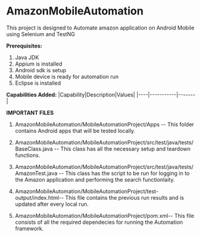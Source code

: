 # AmazonMobileAutomation

This project is designed to Automate amazon application on Android Mobile using Selenium and TestNG

**Prerequisites:**
1. Java JDK 
2. Appium is installed
3. Android sdk is setup
4. Mobile device is ready for automation run
5. Eclipse is installed 

**Capabilities Added:**
|Capability|Description|Values|
|----|-----------|-------|



**IMPORTANT FILES**
1) AmazonMobileAutomation/MobileAutomationProject/Apps -- This folder contains Android apps that will be tested locally.

2) AmazonMobileAutomation/MobileAutomationProject/src/test/java/tests/BaseClass.java -- This class has all the necessary setup and teardown functions.

3) AmazonMobileAutomation/MobileAutomationProject/src/test/java/tests/AmazonTest.java -- This class has the script to be run for logging in to the Amazon application and performing the search functionlaity.

4) AmazonMobileAutomation/MobileAutomationProject/test-output/index.html-- This file contains the previous run results and is updated after every local run.

5) AmazonMobileAutomation/MobileAutomationProject/pom.xml-- This file consists of all the required dependecies for running the Automation framework.



